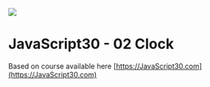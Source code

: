 ![](https://javascript30.com/images/JS3-social-share.png)

# JavaScript30 - 02 Clock

Based on course available here [https://JavaScript30.com](https://JavaScript30.com)
